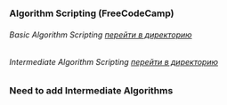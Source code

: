 ### Algorithm Scripting (FreeCodeCamp)
###### Basic Algorithm Scripting   [перейти в директорию](https://github.com/serg-gavel/AlgorithmScripting/tree/master/Basic%20Algorithm%20Scripting)
###### Intermediate Algorithm Scripting   [перейти в директорию](https://github.com/serg-gavel/AlgorithmScripting/tree/master/Intermediate%20Algorithm%20Scripting)


### Need to add Intermediate Algorithms
